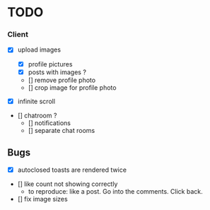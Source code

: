 # TODO

### Client


- [x] upload images
  - [x] profile pictures
  - [x] posts with images ?
  - [] remove profile photo
  - [] crop image for profile photo

- [x] infinite scroll

- [] chatroom ?
  - [] notifications
  - [] separate chat rooms 

## Bugs

- [x] autoclosed toasts are rendered twice
- [] like count not showing correctly
  - to reproduce: like a post. Go into the comments. Click back.
- [] fix image sizes
